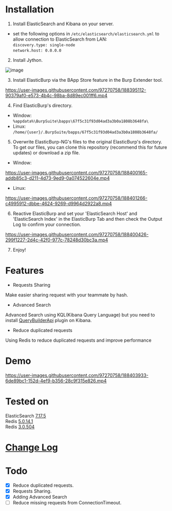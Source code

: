 # Installation 
1. Install ElasticSearch and Kibana on your server.
* set the following options in `/etc/elasticsearch/elasticsearch.yml` to allow connection to ElasticSearch from LAN: <br>
  `discovery.type: single-node`<br>
  `network.host: 0.0.0.0`  
  
  
2. Install Jython.

![image](https://user-images.githubusercontent.com/97270758/188395883-99c473c5-1171-4892-b7f7-37a4dacffdd3.png)

3. Install ElasticBurp via the BApp Store feature in the Burp Extender tool.

https://user-images.githubusercontent.com/97270758/188395112-90379af0-e573-4b4c-98ba-8d89ec001ff6.mp4

4. Find ElasticBurp's directory.
* Window: `%appdata%\BurpSuite\bapps\67f5c31f93d04ad3a3b0a1808b3648fa\`
* Linux: `/home/{user}/.BurpSuite/bapps/67f5c31f93d04ad3a3b0a1808b3648fa/`

5. Overwrite ElasticBurp-NG's files to the original ElasticBurp's directory. To get our files, you can clone this repository (recommend this for future updates) or download a zip file.
* Window:

https://user-images.githubusercontent.com/97270758/188400165-addb85c3-d211-4d73-9ed9-0a074522604e.mp4

* Linux:

https://user-images.githubusercontent.com/97270758/188401266-c4995912-dbbe-4624-9269-d9964d2922a8.mp4


6. Reactive ElasticBurp and set your 'ElasticSearch Host' and 'ElasticSearch Index' in the ElasticBurp Tab and then check the Output Log to confirm your connection.

https://user-images.githubusercontent.com/97270758/188400426-299f1227-2d4c-42f0-977c-78248d30bc3a.mp4

7. Enjoy!

# Features
- Requests Sharing

Make easier sharing request with your teammate by hash.
- Advanced Search

Advanced Search using KQL(Kibana Query Language) but you need to install [QueryBuilderApi](https://github.com/n00b-bot/QueryBuilderApi) plugin on Kibana.
- Reduce duplicated requests

Using Redis to reduce duplicated requests and improve performance
# Demo

https://user-images.githubusercontent.com/97270758/188403933-6de89bc1-152d-4ef9-b356-28c9f315e826.mp4

# Tested on
ElasticSearch [7.17.5](https://www.elastic.co/downloads/past-releases/elasticsearch-7-17-5)   <br>
Redis [5.0.14.1](https://github.com/tporadowski/redis/releases) <br>
Redis [3.0.504](https://github.com/microsoftarchive/redis/releases/tag/win-3.0.504) <br>
# [Change Log](CHANGELOG.md) 
# Todo 

- [x] Reduce duplicated requests.
- [x] Requests Sharing.
- [X] Adding Advanced Search
- [ ] Reduce missing requests from ConnectionTimeout.
